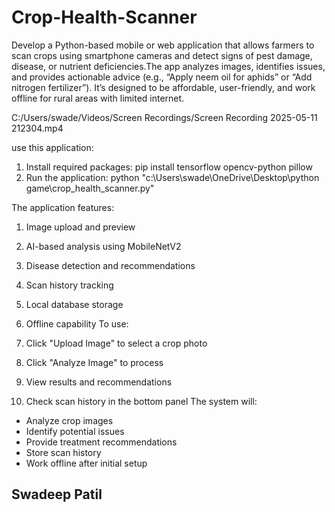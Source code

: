 # Crop-Health-Scanner
Develop a Python-based mobile or web application that allows farmers to scan crops using smartphone cameras and detect signs of pest damage, disease, or nutrient deficiencies.The app analyzes images, identifies issues, and provides actionable advice (e.g., “Apply neem oil for aphids” or “Add nitrogen fertilizer”). It’s designed to be affordable, user-friendly, and work offline for rural areas with limited internet.

C:/Users/swade/Videos/Screen Recordings/Screen Recording 2025-05-11 212304.mp4



use this application:


1. Install required packages:
   pip install tensorflow opencv-python pillow
2. Run the application:
   python "c:\Users\swade\OneDrive\Desktop\python game\crop_health_scanner.py"

   
The application features:

1. Image upload and preview
2. AI-based analysis using MobileNetV2
3. Disease detection and recommendations
4. Scan history tracking
5. Local database storage
6. Offline capability
To use:

1. Click "Upload Image" to select a crop photo
2. Click "Analyze Image" to process
3. View results and recommendations
4. Check scan history in the bottom panel
The system will:

- Analyze crop images
- Identify potential issues
- Provide treatment recommendations
- Store scan history
- Work offline after initial setup

## Swadeep Patil
